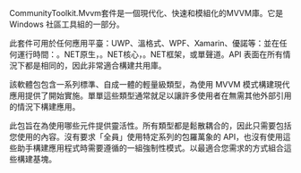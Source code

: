 ﻿CommunityToolkit.Mvvm套件是一個現代化、快速和模組化的MVVM庫。它是 Windows 社區工具組的一部分。

此套件可用於任何應用平臺：UWP、溫格式、WPF、Xamarin、優諾等：並在任何運行時間：。NET原生，。NET核心，。NET框架，或單聲道。API 表面在所有情況下都是相同的，因此非常適合構建共用庫。

該軟體包包含一系列標準、自成一體的輕量級類型，為使用 MVVM 模式構建現代應用提供了開始實施。單單這些類型通常就足以讓許多使用者在無需其他外部引用的情況下構建應用。

此包旨在為使用哪些元件提供靈活性。所有類型都是鬆散耦合的，因此只需要包括您使用的內容。沒有要求「全員」使用特定系列的包羅萬象的 API，也沒有使用這些助手構建應用程式時需要遵循的一組強制性模式。以最適合您需求的方式組合這些構建基塊。
